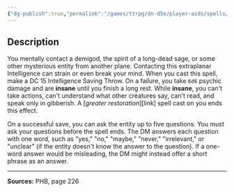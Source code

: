 ```yaml
---
{"dg-publish":true,"permalink":"/games/ttrpg/dn-d5e/player-aids/spells/level-5/contact-other-plane/","tags":["TTRPG/DND/5e","verbal","ritual","Spell"],"noteIcon":""}
---
```



## Description
You mentally contact a demigod, the spirit of a long-dead sage, or some other mysterious entity from another plane.
Contacting this extraplanar Intelligence can strain or even break your mind.
When you cast this spell, make a DC 15 Intelligence Saving Throw.
On a failure, you take `6d6` psychic damage and are **insane** until you finish a long rest.
While **insane**, you can't take actions, can't understand what other creatures say, can't read, and speak only in gibberish.
A [*greater restoration*][link] spell cast on you ends this effect.

On a successful save, you can ask the entity up to five questions.
You must ask your questions before the spell ends.
The DM answers each question with one word, such as "yes," "no," "maybe," "never," "irrelevant," or "unclear" (if the entity doesn't know the answer to the question).
If a one-word answer would be misleading, the DM might instead offer a short phrase as an answer.

---

**Sources:** PHB, page 226
